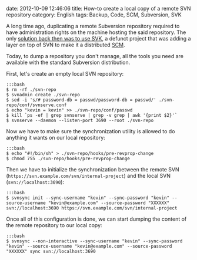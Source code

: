 date: 2012-10-09 12:46:06
title: How-to create a local copy of a remote SVN repository
category: English
tags: Backup, Code, SCM, Subversion, SVK

A long time ago, duplicating a remote Subversion repository required to have administration rights on the machine hosting the said repository. The only [solution back then was to use SVK](http://kevin.deldycke.com/2007/04/how-to-backup-mirror-a-public-svn-repository/), a defunct project that was adding a layer on top of SVN to make it a distributed [SCM](http://en.wikipedia.org/wiki/Revision_Control).

Today, to dump a repository you don't manage, all the tools you need are available with the standard Subversion distribution.

First, let's create an empty local SVN repository:

    :::bash
    $ rm -rf ./svn-repo
    $ svnadmin create ./svn-repo
    $ sed -i 's/# password-db = passwd/password-db = passwd/' ./svn-repo/conf/svnserve.conf
    $ echo "kevin = kevin" >> ./svn-repo/conf/passwd
    $ kill `ps -ef | grep svnserve | grep -v grep | awk '{print $2}'`
    $ svnserve --daemon --listen-port 3690 --root ./svn-repo

Now we have to make sure the synchronization utility is allowed to do anything it wants on our local repository:

    :::bash
    $ echo "#!/bin/sh" > ./svn-repo/hooks/pre-revprop-change
    $ chmod 755 ./svn-repo/hooks/pre-revprop-change

Then we have to initialize the synchronization between the remote SVN (`https://svn.example.com/svn/internal-project`) and the local SVN (`svn://localhost:3690`):

    :::bash
    $ svnsync init --sync-username "kevin" --sync-password "kevin" --source-username "kevin@example.com" --source-password "XXXXXX" svn://localhost:3690 https://svn.example.com/svn/internal-project

Once all of this configuration is done, we can start dumping the content of the remote repository to our local copy:

    :::bash
    $ svnsync --non-interactive --sync-username "kevin" --sync-password "kevin" --source-username "kevin@example.com" --source-password "XXXXXX" sync svn://localhost:3690


